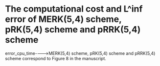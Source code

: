 # The computational cost and L^inf error of MERK(5,4) scheme, pRK(5,4) scheme and pRRK(5,4) scheme

error_cpu_time---->MERK(5,4) scheme, pRK(5,4) scheme and pRRK(5,4) scheme correspond to Figure 8 in the manuscript.
